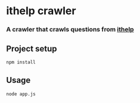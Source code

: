 # ithelp crawler
### A crawler that crawls questions from [ithelp](https://ithelp.ithome.com.tw/questions)
## Project setup
```
npm install
```
## Usage
```
node app.js
```

